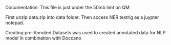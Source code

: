 Documentation:
This file is just under the 50mb limt on QM

First unzip data.zip into data folder.
Then access NER testrig as a juypter notepad.

Creating pre-Annoted Datasets was used to created annotated data for NLP model
In combination with Doccano